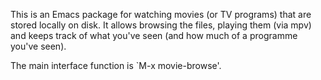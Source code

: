 This is an Emacs package for watching movies (or TV programs) that are
stored locally on disk.  It allows browsing the files, playing them
(via mpv) and keeps track of what you've seen (and how much of a
programme you've seen).

The main interface function is `M-x movie-browse'.
